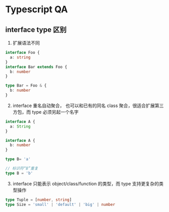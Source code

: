 # Typescript QA

## interface type 区别

1. 扩展语法不同

```ts
interface Foo {
  a: string
}
interface Bar extends Foo {
  b: number
}

type Bar = Foo & {
  b: number
}
```

2. interface 重名自动聚合， 也可以和已有的同名 class 聚合，很适合扩展第三方包，而 type 必须另起一个名字

```ts
interface A {
  a: String
}

interface A {
  b: number
}

type B= 'a'

// 标识符“B”重复
type B = 'b'
```

3. interface 只能表示 object/class/function 的类型，而 type 支持更复杂的类型操作

```ts
type Tuple = [number, string]
type Size = 'small' | 'default' | 'big' | number
```
